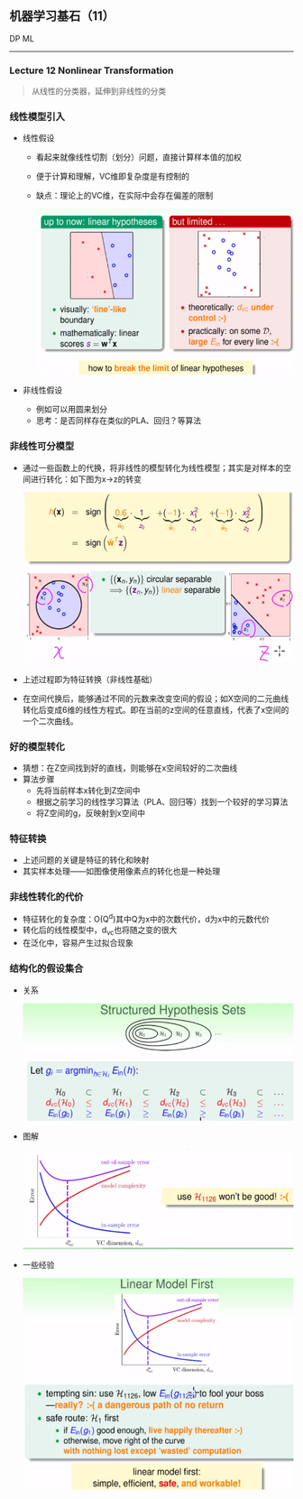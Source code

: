 ## 机器学习基石（11）

DP ML

---

### Lecture 12 Nonlinear Transformation

> 从线性的分类器，延伸到非线性的分类

### 线性模型引入

- 线性假设

  - 看起来就像线性切割（划分）问题，直接计算样本值的加权

  - 便于计算和理解，VC维即复杂度是有控制的

  - 缺点：理论上的VC维，在实际中会存在偏差的限制

    ![1536377604157](assets/1536377604157.png)

- 非线性假设
  - 例如可以用圆来划分
  - 思考：是否同样存在类似的PLA、回归？等算法



### 非线性可分模型

- 通过一些函数上的代换，将非线性的模型转化为线性模型；其实是对样本的空间进行转化：如下图为x->z的转变

  ![1536378139096](assets/1536378139096.png)

- 上述过程即为特征转换（非线性基础）

- 在空间代换后，能够通过不同的元数来改变空间的假设；如X空间的二元曲线转化后变成6维的线性方程式。即在当前的z空间的任意直线，代表了x空间的一个二次曲线。

### 好的模型转化

- 猜想：在Z空间找到好的直线，则能够在x空间较好的二次曲线
- 算法步骤
  - 先将当前样本x转化到Z空间中
  - 根据之前学习的线性学习算法（PLA、回归等）找到一个较好的学习算法
  - 将Z空间的g，反映射到x空间中

### 特征转换

- 上述问题的关键是特征的转化和映射
- 其实样本处理——如图像使用像素点的转化也是一种处理

### 非线性转化的代价

- 特征转化的复杂度：O(Q<sup>d</sup>)其中Q为x中的次数代价，d为x中的元数代价
- 转化后的线性模型中，d<sub>vc</sub>也将随之变的很大
- 在泛化中，容易产生过拟合现象

### 结构化的假设集合

- 关系

  ![1536384850319](assets/1536384850319.png)

- 图解

  ![1536384889956](assets/1536384889956.png)

- 一些经验

  ![1536385008565](assets/1536385008565.png)















